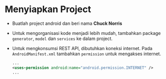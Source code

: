 # Menyiapkan Project

- Buatlah project android dan beri nama **Chuck Norris**

- Untuk mengorganisasi kode menjadi lebih mudah, tambahkan package `generator`,
 `model` dan `services` ke dalam project.

- Untuk mengkonsumsi REST API, dibutuhkan koneksi internet. Pada
 `AndroidManifest.xml` tambahkan `permission` untuk mengakses internet.

  ```xml
  ...
  <uses-permission android:name="android.permission.INTERNET" />
  ...
  ```

